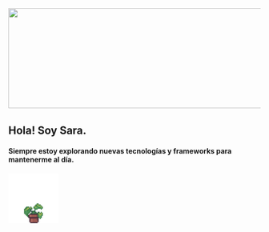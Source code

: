 <img src="https://github.com/SaraCorraless/Resource/blob/master/Images/Toyoi Yuuta_ La vida cotidiana japonesa en Gifs de 8 bits - Área Visual.gif" width="800px" height="200px"/>

## Hola! Soy Sara. 
#### Siempre estoy explorando nuevas tecnologías y frameworks para mantenerme al día.
<img src="https://github.com/SaraCorraless/Resource/blob/master/Images/descarga.gif" width="100"/> 


<!--![Top Langs](https://github.com/SaraCorraless/Resource/blob/master/Images/dog8b.gif)>
